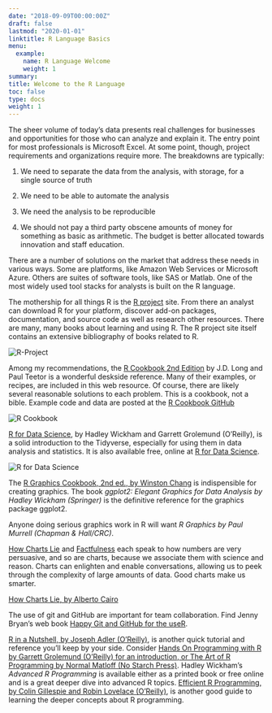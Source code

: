 ```yaml
---
date: "2018-09-09T00:00:00Z"
draft: false
lastmod: "2020-01-01"
linktitle: R Language Basics
menu:
  example:
    name: R Language Welcome
    weight: 1
summary: 
title: Welcome to the R Language
toc: false
type: docs
weight: 1
---
```


The sheer volume of today’s data presents real challenges for businesses and opportunities for those who can analyze and explain it. The entry point for most professionals is Microsoft Excel. At some point, though, project requirements and organizations require more. The breakdowns are typically:

1. We need to separate the data from the analysis, with storage, for a single source of truth

1. We need to be able to automate the analysis

1. We need the analysis to be reproducible

1. We should not pay a third party obscene amounts of money for something as basic as arithmetic. The budget is better allocated towards innovation and staff education.

There are a number of solutions on the market that address these needs in various ways. Some are platforms, like Amazon Web Services or Microsoft Azure. Others are suites of software tools, like SAS or Matlab. One of the most widely used tool stacks for analysts is built on the R language.

The mothership for all things R is the [R project](https://www.r-project.org/) site. From there an analyst can download R for your platform, discover add-on packages, documentation, and source code as well as research other resources. There are many, many books about learning and using R. The R project site itself contains an extensive bibliography of books related to R.

![R-Project](https://www.r-project.org/logo/Rlogo.png)

Among my recommendations, the [R Cookbook 2nd Edition](https://rc2e.com/index.html#other-resources) by J.D. Long and Paul Teetor is a wonderful deskside reference. Many of their examples, or recipes, are included in this web resource. Of course, there are likely several reasonable solutions to each problem. This is a cookbook, not a bible. Example code and data are posted at the [R Cookbook GitHub](https://github.com/CerebralMastication/R-Cookbook)

![R Cookbook](https://rc2e.com/images_v2/book_cover.jpg)

[R for Data Science](http://shop.oreilly.com/product/0636920034407.do), by Hadley Wickham and Garrett Grolemund (O’Reilly), is a solid introduction to the Tidyverse, especially for using them in data analysis and statistics. It is also available free, online at [R for Data Science](http://r4ds.had.co.nz).

![R for Data Science](https://d33wubrfki0l68.cloudfront.net/b88ef926a004b0fce72b2526b0b5c4413666a4cb/24a30/cover.png)

The [R Graphics Cookbook, 2nd ed., by Winston Chang](http://shop.oreilly.com/product/0636920063704.do) is indispensible for creating graphics. The book *ggplot2: Elegant Graphics for Data Analysis by Hadley Wickham (Springer)* is the definitive reference for the graphics package ggplot2.

Anyone doing serious graphics work in R will want *R Graphics by Paul Murrell (Chapman & Hall/CRC)*. 

[How Charts Lie](https://www.amazon.com/How-Charts-Lie-Getting-Information/dp/1324001569) and [Factfulness](https://www.gapminder.org/factfulness/) each speak to how numbers are very persuasive, and so are charts, because we associate them with science and reason. Charts can enlighten and enable conversations, allowing us to peek through the complexity of large amounts of data. Good charts make us smarter.

[How Charts Lie, by Alberto Cairo]("http://albertocairo.com/wp-content/uploads/2019/07/How-Charts-Lie-cover_high.jpg")

The use of git and GitHub are important for team collaboration. Find Jenny Bryan’s web book [Happy Git and GitHub for the useR](http://happygitwithr.com/).

[R in a Nutshell, by Joseph Adler (O’Reilly)](http://oreilly.com/catalog/9780596801717), is another quick tutorial and reference you’ll keep by your side. Consider [Hands On Programming with R by Garrett Grolemund (O’Reilly) for an introduction, or The Art of R Programming by Normal Matloff (No Starch Press)](https://www.oreilly.com/library/view/hands-on-programming-with/9781449359089/). Hadley Wickham’s *Advanced R Programming* is available either as a printed book or free online and is a great deeper dive into advanced R topics. [Efficient R Programming, by Colin Gillespie and Robin Lovelace (O’Reilly)](http://shop.oreilly.com/product/0636920047995.do), is another good guide to learning the deeper concepts about R programming.


